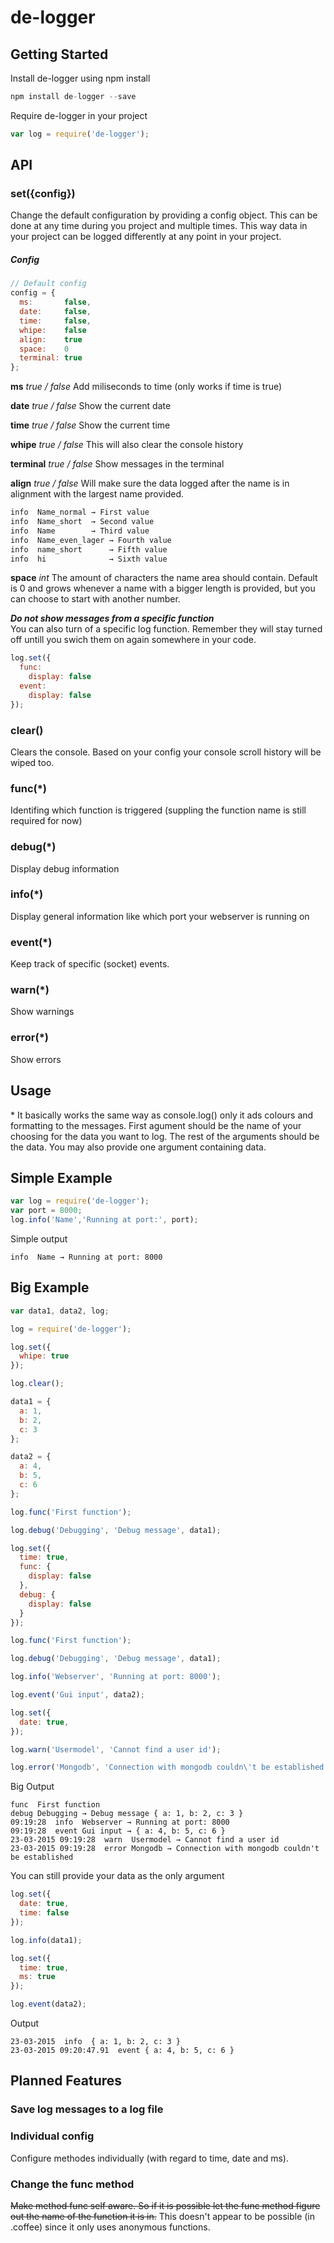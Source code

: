 # de-logger
## Getting Started

Install de-logger using npm install
```javascript
npm install de-logger --save
```

Require de-logger in your project
```javascript
var log = require('de-logger');
```

## API

### set({config})
Change the default configuration by providing a config object. This can be done at any time during you project and multiple times. This way data in your project can be logged differently at any point in your project.

##### Config
```javascript
// Default config
config = {
  ms:       false,
  date:     false,
  time:     false,
  whipe:    false
  align:    true
  space:    0
  terminal: true
};
```
__ms__ _true / false_
Add miliseconds to time (only works if time is true)

__date__ _true / false_
Show the current date

__time__ _true / false_
Show the current time

__whipe__ _true / false_
This will also clear the console history

__terminal__ _true / false_
Show messages in the terminal

__align__ _true / false_
Will make sure the data logged after the name is in alignment with the largest name provided.
```javascript
info  Name_normal → First value
info  Name_short  → Second value
info  Name        → Third value
info  Name_even_lager → Fourth value
info  name_short      → Fifth value
info  hi              → Sixth value
```
__space__ _int_
The amount of characters the name area should contain. Default is 0 and grows whenever a name with a bigger length is provided, but you can choose to start with another number.

___Do not show messages from a specific function___<br>
You can also turn of a specific log function. Remember they will stay turned off untill you swich them on again somewhere in your code.
```javascript
log.set({
  func:
    display: false
  event:
    display: false
});
```

### clear()
Clears the console. Based on your config your console scroll history will be wiped too.

### func(*)
Identifing which function is triggered (suppling the function name is still required for now)

### debug(*)
Display debug information

### info(*)
Display general information like which port your webserver is running on

### event(*)
Keep track of specific (socket) events.

### warn(*)
Show warnings

### error(*)
Show errors


## Usage
\* It basically works the same way as console.log() only it ads colours and formatting to the messages. First agument should be the name of your choosing for the data you want to log. The rest of the arguments should be the data. You may also provide one argument containing data.


## Simple Example
```javascript
var log = require('de-logger');
var port = 8000;
log.info('Name','Running at port:', port);
```
Simple output
```
info  Name → Running at port: 8000
```


## Big Example
```javascript
var data1, data2, log;

log = require('de-logger');

log.set({
  whipe: true
});

log.clear();

data1 = {
  a: 1,
  b: 2,
  c: 3
};

data2 = {
  a: 4,
  b: 5,
  c: 6
};

log.func('First function');

log.debug('Debugging', 'Debug message', data1);

log.set({
  time: true,
  func: {
    display: false
  },
  debug: {
    display: false
  }
});

log.func('First function');

log.debug('Debugging', 'Debug message', data1);

log.info('Webserver', 'Running at port: 8000');

log.event('Gui input', data2);

log.set({
  date: true,
});

log.warn('Usermodel', 'Cannot find a user id');

log.error('Mongodb', 'Connection with mongodb couldn\'t be established');
```
Big Output
```
func  First function
debug Debugging → Debug message { a: 1, b: 2, c: 3 }
09:19:28  info  Webserver → Running at port: 8000
09:19:28  event Gui input → { a: 4, b: 5, c: 6 }
23-03-2015 09:19:28  warn  Usermodel → Cannot find a user id
23-03-2015 09:19:28  error Mongodb → Connection with mongodb couldn't be established
```
You can still provide your data as the only argument
```javascript
log.set({
  date: true,
  time: false
});

log.info(data1);

log.set({
  time: true,
  ms: true
});

log.event(data2);
```
Output
```
23-03-2015  info  { a: 1, b: 2, c: 3 }
23-03-2015 09:20:47.91  event { a: 4, b: 5, c: 6 }
```


## Planned Features

### Save log messages to a log file

### Individual config
Configure methodes individually (with regard to time, date and ms).

### Change the func method
~~Make method func self aware. So if it is possible let the func method figure out the name of the function it is in.~~
This doesn't appear to be possible (in .coffee) since it only uses anonymous functions.